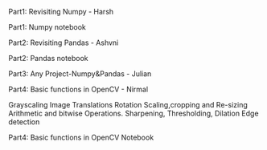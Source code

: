 

Part1: Revisiting Numpy                        - Harsh

Part1: Numpy notebook


Part2: Revisiting Pandas                       - Ashvni

Part2: Pandas notebook


Part3: Any Project-Numpy&Pandas                - Julian



Part4: Basic functions in OpenCV               - Nirmal

Grayscaling
Image Translations
Rotation
Scaling,cropping and Re-sizing
Arithmetic and bitwise Operations.
Sharpening, Thresholding, Dilation
Edge detection

Part4: Basic functions in OpenCV Notebook


